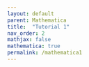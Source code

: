 ```yaml
---
layout: default
parent: Mathematica
title:  "Tutorial 1"
nav_order: 2
mathjax: false
mathematica: true
permalink: /mathematica1
---
```


<div id="container"></div>

<script>
WolframNotebookEmbedder.embed(
'https://www.wolframcloud.com/obj/hongvin/Published/Tutorial1.nb',
document.getElementById('container')
);
</script>
